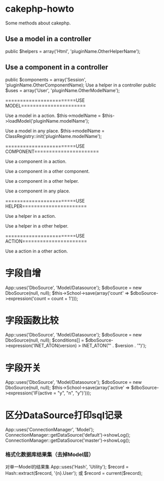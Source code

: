 cakephp-howto
=============

Some methods about cakephp.


<h2>Use a model in a controller</h2>
	public $helpers = array('Html', 'pluginName.OtherHelperName');

<h2>Use a component in a controller</h2>
	public $components = array('Session', 'pluginName.OtherComponentName);

</h2>Use a helper in a controller</h2>
	public $uses = array('User', 'pluginName.OtherModelName');


========================USE MODEL======================

Use a model in a action.
	$this->modelName = $this->loadModel('pluginName.modelName');

Use a model in any place.
	$this->modelName = ClassRegistry::init('pluginName.modelName');

========================USE COMPONENT======================

Use a component in a action.

Use a component in a other component.

Use a component in a other helper.

Use a component in any place.

========================USE HELPER======================

Use a helper in a action.

Use a helper in a other helper.

========================USE ACTION======================

Use a action in a other action.


<h1>字段自增</h1>
	App::uses('DboSource', 'Model/Datasource');
	$dboSource = new DboSource(null, null);
	$this->School->save(array('count' => $dboSource->expression('count = count + 1')));

<h1>字段函数比较</h1>
	App::uses('DboSource', 'Model/Datasource');
	$dboSource = new DboSource(null, null);
	$conditions[] = $dboSource->expression('INET_ATON(version) > INET_ATON("' . $version . '")');

<h1>字段开关</h1>
	App::uses('DboSource', 'Model/Datasource');
	$dboSource = new DboSource(null, null);
	$this->School->save(array('active' => $dboSource->expression('IF(active = "y", "n", "y")')));


<h1>区分DataSource打印sql记录</h1>
	App::uses('ConnectionManager', 'Model');
	ConnectionManager::getDataSource('default')->showLog();
	ConnectionManager::getDataSource('master')->showLog();

<h3>格式化数据库结果集（去掉Model层）</h3>
	对单一Model的结果集
	App::uses('Hash', 'Utility');
 	$record = Hash::extract($record, '{n}.User');
	或
	$record = current($record);









